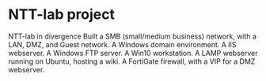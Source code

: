 # NTT-lab project
NTT-lab in divergence
Built a SMB (small/medium business) network, with a LAN, DMZ, and Guest network.
A Windows domain environment.
A IIS webserver.
A Windows FTP server.
A Win10 workstation.
A LAMP webserver running on Ubuntu, hosting a wiki.
A FortiGate firewall, with a VIP for a DMZ webserver.
